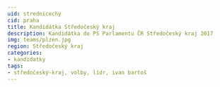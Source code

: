 ```yaml
---
uid: strednicechy
cid: praha
title: Kandidátka Středočeský kraj
description: Kandidátka do PS Parlamentu ČR Středočeský kraj 2017
img: teams/plzen.jpg
region: Středočeský kraj
categories:
- kandidatky
tags:
- středočeský-kraj, volby, lídr, ivan bartoš
---
```

